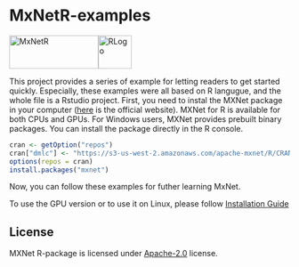 # MxNetR-examples

<img src="https://raw.githubusercontent.com/dmlc/dmlc.github.io/master/img/logo-m/mxnetR.png" width="160" height="60" alt="MxNetR"/><img src="https://assets-cdn.github.com/images/topics/r.png?v=1508892931" width="60" height="60" alt="RLogo"/>

This project provides a series of example for letting readers to get started quickly. Especially, these examples were all based on R langugue, and the whole file is a Rstudio project. 
First, you need to instal the MXNet package in your computer ([here](https://mxnet.incubator.apache.org/get_started/windows_setup.html#install-mxnet-for-r) is the official website). MXNet for R is available for both CPUs and GPUs. For Windows users, MXNet provides prebuilt binary packages. You can install the package directly in the R console.

```r
cran <- getOption("repos")
cran["dmlc"] <- "https://s3-us-west-2.amazonaws.com/apache-mxnet/R/CRAN/"
options(repos = cran)
install.packages("mxnet")
```

Now, you can follow these examples for futher learning MxNet.

To use the GPU version or to use it on Linux, please follow [Installation Guide](http://mxnet.io/get_started/install.html)

License
-------
MXNet R-package is licensed under [Apache-2.0](./LICENSE) license.
